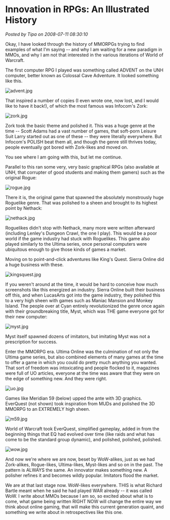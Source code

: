 # Innovation in RPGs: An Illustrated History

*Posted by Tipa on 2008-07-11 08:30:10*

Okay, I have looked through the history of MMORPGs trying to find examples of what I'm saying -- and why I am waiting for a new paradigm in MMOs, and why I am not that interested in the various iterations of World of Warcraft.

The first computer RPG I played was something called ADVENT on the UNH computer, better known as Colossal Cave Adventure. It looked something like this.

![advent.jpg](../uploads/2008/07/advent.jpg)

That inspired a number of copies (I even wrote one, now lost, and I would like to have it back!), of which the most famous was Infocom's Zork:

![zork.jpg](../uploads/2008/07/zork.jpg)

Zork took the basic theme and polished it. This was a huge genre at the time -- Scott Adams had a vast number of games, that soft-porn Leisure Suit Larry started out as one of these -- they were literally everywhere. But Infocom's POLISH beat them all, and though the genre still thrives today, people eventually got bored with Zork-likes and moved on.

You see where I am going with this, but let me continue.

Parallel to this ran some very, very basic graphical RPGs (also available at UNH, that corrupter of good students and making them gamers) such as the original Rogue:

![rogue.jpg](../uploads/2008/07/rogue.jpg)

There it is, the original game that spawned the absolutely monstrously huge Roguelike genre. That was polished to a sheen and brought to its highest point by Nethack:

![nethack.jpg](../uploads/2008/07/nethack.jpg)

Roguelikes didn't stop with Nethack, many more were written afterward (including Lenley's Dungeon Crawl, the one I play). This would be a poor world if the game industry had stuck with Roguelikes. This game also played similarly to the Ultima series, once personal computers were ubiquitous enough to give those kinds of games a market.

Moving on to point-and-click adventures like King's Quest. Sierra Online did a huge business with these.

![kingsquest.jpg](../uploads/2008/07/kingsquest.jpg)

If you weren't around at the time, it would be hard to conceive how much screenshots like this energized an industry. Sierra Online built their business off this, and when LucasArts got into the game industry, they polished this to a very high sheen with games such as Maniac Mansion and Monkey Island. The people over at Cyan entirely revolutionized the genre once again with their groundbreaking title, Myst, which was THE game everyone got for their new computer:

![myst.jpg](../uploads/2008/07/myst.jpg)

Myst itself spawned dozens of imitators, but imitating Myst was not a prescription for success.

Enter the MMORPG era. Ultima Online was the culmination of not only the Ultima game series, but also combined elements of many games at the time to offer a game in which you could do pretty much anything you wanted. That sort of freedom was intoxicating and people flocked to it, magazines were full of UO articles, everyone at the time was aware that they were on the edge of something new. And they were right.

![uo.jpg](../uploads/2008/07/uo.jpg)

Games like Meridian 59 (below) upped the ante with 3D graphics. EverQuest (not shown) took inspiration from MUDs and polished the 3D MMORPG to an EXTREMELY high sheen.

![m59.jpg](../uploads/2008/07/m59.jpg)

World of Warcraft took EverQuest, simplified gameplay, added in from the beginning things that EQ had evolved over time (like raids and what has come to be the standard group dynamic), and polished, polished, polished.

![wow.jpg](../uploads/2008/07/wow.jpg)

And now we're where we are now, beset by WoW-alikes, just as we had Zork-alikes, Rogue-likes, Ultima-likes, Myst-likes and so on in the past. The pattern is ALWAYS the same. An innovator makes something new. A polisher refines it and becomes wildly popular. Imitators flood the market.

We are at that last stage now. WoW-likes everywhere. THIS is what Richard Bartle meant when he said he had played WAR already -- it was called WoW. I write about MMOs because I am so, so excited about what is to come, what game being written RIGHT NOW will change the entire way we think about online gaming, that will make this current generation quaint, and something we write about in retrospectives like this one.

